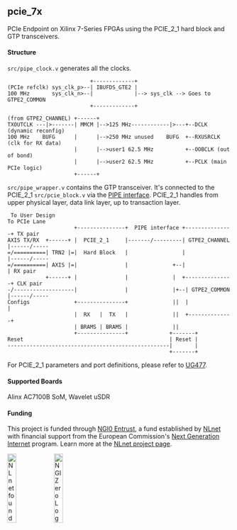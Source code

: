 ## pcie_7x

PCIe Endpoint on Xilinx 7-Series FPGAs using the PCIE_2_1 hard block and GTP transceivers. 

#### Structure

`src/pipe_clock.v` generates all the clocks. 

```
                          +-------------+
(PCIe refclk) sys_clk_p>--| IBUFDS_GTE2 |
100 MHz       sys_clk_n>--|             |--> sys_clk --> Goes to GTPE2_COMMON
                          +-------------+
                         
(from GTPE2_CHANNEL) +------+
TXOUTCLK ---|>-------| MMCM |-->125 MHz------------|>---+--DCLK (dynamic reconfig)
100 MHz    BUFG      |      |-->250 MHz unused    BUFG  +--RXUSRCLK (clk for RX data)
                     |      |-->user1 62.5 MHz          +--OOBCLK (out of bond)
                     |      |-->user2 62.5 MHz          +--PCLK (main PCIe logic)
                     +------+
```

`src/pipe_wrapper.v` contains the GTP transceiver. It's connected to the PCIE_2_1 `src/pcie_block.v` via the [PIPE interface](https://en.wikipedia.org/wiki/PCI_Express#Physical_layer). PCIE_2_1 handles from upper physical layer, data link layer, up to transaction layer. 

```
 To User Design                                                          To PCIe Lane
                     +---------------+  PIPE interface +---------------+ TX pair
AXIS TX/RX  +------+ |  PCIE_2_1     |-------/---------| GTPE2_CHANNEL |------/-----
=/==========| TRN2 |=|  Hard Block   |                 |               |------/-----
=/==========| AXIS |=|               |              +--|               | RX pair
            +------+ |               |              |  +---------------+ CLK pair
-/-------------------|               |              |+--| GTPE2_COMMON |------/-----
Configs              +---------------+              ||  |              |
                     |  RX   |  TX   |              ||  +--------------+
                     | BRAMS | BRAMS |              ||
                     +---------------+             +-------+
Reset                                              | Reset |
---------------------------------------------------|       |
                                                   +-------+
```

For PCIE_2_1 parameters and port definitions, please refer to [UG477](https://docs.amd.com/v/u/en-US/ug477_7Series_IntBlock_PCIe). 

#### Supported Boards

Alinx AC7100B SoM, Wavelet uSDR

#### Funding

This project is funded through [NGI0 Entrust](https://nlnet.nl/entrust), a fund established by [NLnet](https://nlnet.nl) with financial support from the European Commission's [Next Generation Internet](https://ngi.eu) program. Learn more at the [NLnet project page](https://nlnet.nl/project/PTP-timingcard-gateware).

[<img src="https://nlnet.nl/logo/banner.png" alt="NLnet foundation logo" width="20%" />](https://nlnet.nl) [<img src="https://nlnet.nl/image/logos/NGI0_tag.svg" alt="NGI Zero Logo" width="20%" />](https://nlnet.nl/entrust)
